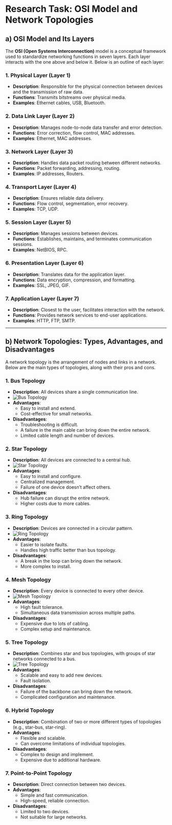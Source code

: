 # Research Task: OSI Model and Network Topologies

## a) OSI Model and Its Layers

The **OSI (Open Systems Interconnection)** model is a conceptual framework used to standardize networking functions in seven layers. Each layer interacts with the one above and below it. Below is an outline of each layer:

### 1. Physical Layer (Layer 1)
- **Description**: Responsible for the physical connection between devices and the transmission of raw data.
- **Functions**: Transmits bitstreams over physical media.
- **Examples**: Ethernet cables, USB, Bluetooth.

### 2. Data Link Layer (Layer 2)
- **Description**: Manages node-to-node data transfer and error detection.
- **Functions**: Error correction, flow control, MAC addresses.
- **Examples**: Ethernet, MAC addresses.

### 3. Network Layer (Layer 3)
- **Description**: Handles data packet routing between different networks.
- **Functions**: Packet forwarding, addressing, routing.
- **Examples**: IP addresses, Routers.

### 4. Transport Layer (Layer 4)
- **Description**: Ensures reliable data delivery.
- **Functions**: Flow control, segmentation, error recovery.
- **Examples**: TCP, UDP.

### 5. Session Layer (Layer 5)
- **Description**: Manages sessions between devices.
- **Functions**: Establishes, maintains, and terminates communication sessions.
- **Examples**: NetBIOS, RPC.

### 6. Presentation Layer (Layer 6)
- **Description**: Translates data for the application layer.
- **Functions**: Data encryption, compression, and formatting.
- **Examples**: SSL, JPEG, GIF.

### 7. Application Layer (Layer 7)
- **Description**: Closest to the user, facilitates interaction with the network.
- **Functions**: Provides network services to end-user applications.
- **Examples**: HTTP, FTP, SMTP.

---

## b) Network Topologies: Types, Advantages, and Disadvantages

A network topology is the arrangement of nodes and links in a network. Below are the main types of topologies, along with their pros and cons.

### 1. Bus Topology
- **Description**: All devices share a single communication line.
- ![Bus Topology](https://upload.wikimedia.org/wikipedia/commons/e/e4/Bus_topology.png)
- **Advantages**:
  - Easy to install and extend.
  - Cost-effective for small networks.
- **Disadvantages**:
  - Troubleshooting is difficult.
  - A failure in the main cable can bring down the entire network.
  - Limited cable length and number of devices.

### 2. Star Topology
- **Description**: All devices are connected to a central hub.
- ![Star Topology](https://upload.wikimedia.org/wikipedia/commons/4/42/Star_network_topology.png)
- **Advantages**:
  - Easy to install and configure.
  - Centralized management.
  - Failure of one device doesn’t affect others.
- **Disadvantages**:
  - Hub failure can disrupt the entire network.
  - Higher costs due to more cables.

### 3. Ring Topology
- **Description**: Devices are connected in a circular pattern.
- ![Ring Topology](https://upload.wikimedia.org/wikipedia/commons/2/26/Ring_network.svg)
- **Advantages**:
  - Easier to isolate faults.
  - Handles high traffic better than bus topology.
- **Disadvantages**:
  - A break in the loop can bring down the network.
  - More complex to install.

### 4. Mesh Topology
- **Description**: Every device is connected to every other device.
- ![Mesh Topology](https://upload.wikimedia.org/wikipedia/commons/a/a4/Mesh_network_diagram.svg)
- **Advantages**:
  - High fault tolerance.
  - Simultaneous data transmission across multiple paths.
- **Disadvantages**:
  - Expensive due to lots of cabling.
  - Complex setup and maintenance.

### 5. Tree Topology
- **Description**: Combines star and bus topologies, with groups of star networks connected to a bus.
- ![Tree Topology](https://upload.wikimedia.org/wikipedia/commons/9/9d/Tree_Topology.png)
- **Advantages**:
  - Scalable and easy to add new devices.
  - Fault isolation.
- **Disadvantages**:
  - Failure of the backbone can bring down the network.
  - Complicated configuration and maintenance.

### 6. Hybrid Topology
- **Description**: Combination of two or more different types of topologies (e.g., star-bus, star-ring).
- **Advantages**:
  - Flexible and scalable.
  - Can overcome limitations of individual topologies.
- **Disadvantages**:
  - Complex to design and implement.
  - Expensive due to additional hardware.

### 7. Point-to-Point Topology
- **Description**: Direct connection between two devices.
- **Advantages**:
  - Simple and fast communication.
  - High-speed, reliable connection.
- **Disadvantages**:
  - Limited to two devices.
  - Not suitable for large networks.
